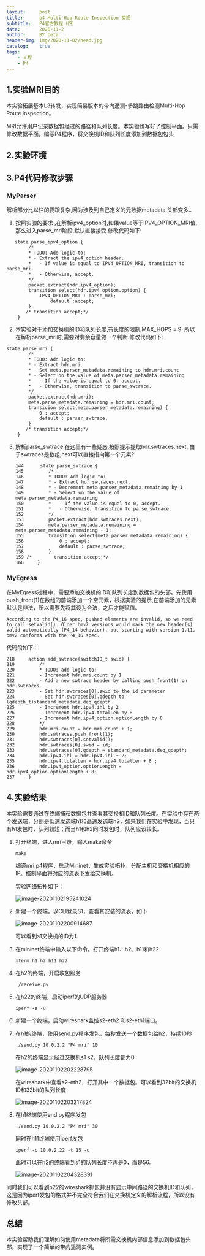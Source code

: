 ```yaml
---
layout:     post
title:      p4 Multi-Hop Route Inspection 实现
subtitle:   P4官方教程（四）
date:       2020-11-2
author:     BY beta
header-img: img/2020-11-02/head.jpg
catalog:    true
tags:
    - 工程
    - P4
---
```


## 1.实验MRI目的

本实验拓展基本L3转发，实现简易版本的带内遥测-多跳路由检测Multi-Hop Route Inspection。

MRI允许用户记录数据包经过的路径和队列长度。本实验也写好了控制平面。只需修改数据平面，编写P4程序，将交换机ID和队列长度添加到数据包包头

## 2.实验环境

## 3.P4代码修改步骤

### MyParser

解析部分比以往的要跟复杂,因为涉及到自己定义的元数据metadata,头部变多..

1. 按照实验的要求 ,在解析ipv4_option时,如果value等于IPV4_OPTION_MRI值,那么进入parse_mri阶段,默认直接接受.修改代码如下:

```
   state parse_ipv4_option {
        /*
        * TODO: Add logic to:
        * - Extract the ipv4_option header.
        *   - If value is equal to IPV4_OPTION_MRI, transition to parse_mri.
        *   - Otherwise, accept.
        */
        packet.extract(hdr.ipv4_option);
        transition select(hdr.ipv4_option.option) {
            IPV4_OPTION_MRI : parse_mri;
                default :accept;
        }
       /* transition accept;*/
    }
```

2. 本实验对于添加交换机的ID和队列长度,有长度的限制,MAX_HOPS = 9. 所以在解析parse_mri时,需要对剩余容量做一个判断.修改代码如下:

```
state parse_mri {
        /*
        * TODO: Add logic to:
        * - Extract hdr.mri.
        * - Set meta.parser_metadata.remaining to hdr.mri.count
        * - Select on the value of meta.parser_metadata.remaining
        *   - If the value is equal to 0, accept.
        *   - Otherwise, transition to parse_swtrace.
        */
        packet.extract(hdr.mri);
        meta.parse_metadata.remaining = hdr.mri.count;
        transicion select(meta.parser_metadata.remaining) {
            0 : accept;
            default : parser_swtrace;
        }
       /* transition accept;*/
    }

```

3. 解析parse_swtrace.在这里有一些疑惑,按照提示提取hdr.swtraces.next, 由于swtraces是数组,next可以直接指向第一个元素?

   ```
   144		state parse_swtrace {
   145         /*
   146         * TODO: Add logic to:
   147         * - Extract hdr.swtraces.next.
   148         * - Decrement meta.parser_metadata.remaining by 1
   149         * - Select on the value of meta.parser_metadata.remaining
   150         *   - If the value is equal to 0, accept.
   151         *   - Otherwise, transition to parse_swtrace.
   152         */
   153         packet.extract(hdr.swtraces.next);
   154         meta.parser_metadata.remaining = meta.parser_metadata.remaining - 1;
   155         transition select(meta.parser_metadata.remaining) {
   156             0 : accept;
   157             default : parse_swtrace;
   158         }
   159 /*        transition accept;*/
   160     }
   
   ```

   

   

### MyEgress

在MyEgress过程中，需要添加交换机的ID和队列长度到数据包的头部。先使用push_front(1)在数组的前端添加一个空元素，根据实验的提示,在前端添加的元素默认是非法，所以需要先将其设为合法，之后才能赋值。

```
According to the P4_16 spec, pushed elements are invalid, so we need to call setValid(). Older bmv2 versions would mark the new header(s) valid automatically (P4_14 behavior), but starting with version 1.11, bmv2 conforms with the P4_16 spec.
```

代码段如下：

```
218     action add_swtrace(switchID_t swid) {
219         /*
220         * TODO: add logic to:
221         - Increment hdr.mri.count by 1
222         - Add a new swtrace header by calling push_front(1) on hdr.swtraces.
223         - Set hdr.swtraces[0].swid to the id parameter
224         - Set hdr.swtraces[0].qdepth to (qdepth_t)standard_metadata.deq_qdepth
225         - Increment hdr.ipv4.ihl by 2
226         - Increment hdr.ipv4.totalLen by 8
227         - Increment hdr.ipv4_option.optionLength by 8
228         */
229         hdr.mri.count = hdr.mri.count + 1;
230         hdr.swtraces.push_front(1);
231         hdr.swtraces[0].setValid();
232         hdr.swtraces[0].swid = id;
233         hdr.swtraces[0].qdepth = standard_metadata.deq_qdepth;
234         hdr.ipv4.ihl = hdr.ipv4.ihl + 2;
235         hdr.ipv4.totalLen = hdr.ipv4.totalLen + 8 ;
236         hdr.ipv4_option.optionLength = hdr.ipv4_option.optionLength + 8;
237     }

```





## 4.实验结果

本实验需要通过在终端捕获数据包并查看其交换机ID和队列长度。在实验中存在两个发送端，分别是低速发送端h1和高速发送端h2，如果我们在实验中发现，当只有h1发包时，队列较短；而当h1和h2同时发包时，队列应该较长。

1. 打开终端，进入mri目录，输入make命令

   ```
   make
   ```

   编译mri.p4程序，启动Mininet，生成实验拓扑，分配主机和交换机相应的IP。控制平面将对应的流表下发给交换机。

   实验网络拓扑如下：

   ![image-20201102195241024](https://i.loli.net/2020/11/02/fw2pQ4ka1AVeNxr.png)

2. 新建一个终端，以CLI登录S1，查看其安装的流表，如下

   ![image-20201102200914687](https://i.loli.net/2020/11/02/XMxUNcVhJLyu26i.png)

   可以看到s1交换机的ID为1.

3. 在mininet终端中输入以下命令。打开终端h1、h2、h11和h22.

   ```
   xterm h1 h2 h11 h22
   ```

4. 在h2的终端，开启收包服务

   ```
   ./receive.py
   ```

5. 在h22的终端，启动iperf的UDP服务器

   ```
   iperf -s -u
   ```

6. 新建一个终端，启动wireshark监控s2-eth2 和s2-eth1端口。

7. 在h1的终端，使用send.py程序发包，每秒发送一个数据包给h2，持续10秒

   ```
   ./send.py 10.0.2.2 "P4 mri" 10
   ```

   在h2的终端显示经过交换机s1 s2，队列长度都为0

   ![image-20201102202228795](https://i.loli.net/2020/11/02/yFuKMbDfnX15cZO.png)

   在wireshark中查看s2-eth2，打开其中一个数据包。可以看到32bit的交换机ID和32bit的队列长度

   ![image-20201102203217824](https://i.loli.net/2020/11/02/WNnKzjRlIHbUaAT.png)

8. 在h1终端使用end.py程序发包

   ```
   ./send.py 10.0.2.2 "P4 mri" 30
   ```

   同时在h11终端使用iperf发包

   ```
   iperf -c 10.0.2.22 -t 15 -u
   ```

   此时可以在h2的终端看到s1的队列长度不再是0，而是56.

   ![image-20201102204328391](https://i.loli.net/2020/11/02/m6y97Lgilr8hFjY.png)

同时我们可以看到h22的wireshark抓包并没有显示中间路径的交换机ID和队列，这是因为iperf发包的格式并不完全符合我们在交换机定义的解析流程，所以没有修改头部。

## 总结

本实验帮助我们理解如何使用metadata将所需交换机内部信息添加到数据包头部，实现了一个简单的带内遥测实例。

